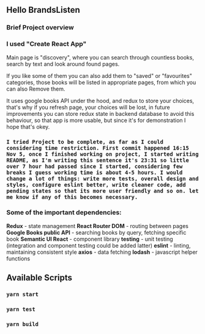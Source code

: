 
## Hello BrandsListen

### Brief Project overview

### I used "Create React App"

Main page is "discovery", where you can search through countless books, search by text and look around found pages.

If you like some of them you can also add them to "saved" or "favourites" categories, those books will be listed in appropriate pages, from which you can also Remove them.

It uses google books API under the hood, and redux to store your choices, that's why if you refresh page, your choices will be lost, in future improvements you can store redux state in backend database to avoid this behaviour, so that app is more usable, but since it's for demonstration I hope that's okey.

### `I tried Project to be complete, as far as I could considering time restriction. First commit happened 16:15 Nov 5, once I finished working on project, I started writing README, as I'm writing this sentence it's 23:31 so little over 7 hour had passed since I started, considering few breaks I guess working time is about 4-5 hours. I would change a lot of things: write more tests, overall design and styles, configure eslint better, write cleaner code, add pending states so that its more user friendly and so on. let me know if any of this becomes necessary.`

### Some of the important dependencies:
**Redux** - state management
**React Router DOM** - routing between pages
**Google Books public API** - searching books by query, fetching specific book
**Semantic UI React** - component library
**testing** - unit testing (integration and component testing could be added latter)
**eslint** - linting, maintaining consistent style
**axios** - data fetching
**lodash** - javascript helper functions



## Available Scripts

### `yarn start`

### `yarn test`

### `yarn build`


